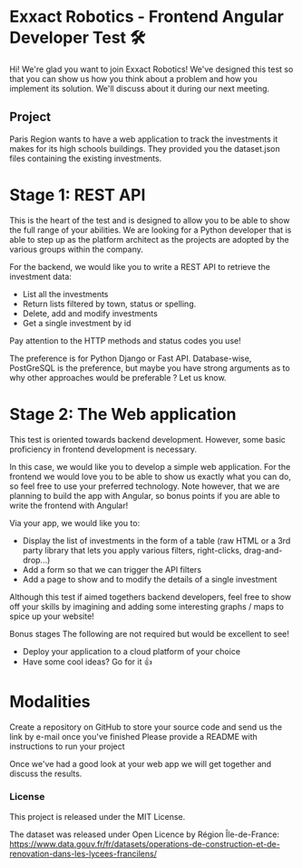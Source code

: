
# Exxact Robotics - Frontend Angular Developer Test 🛠
Hi! We're glad you want to join Exxact Robotics! We've designed this test so that you can show us how you think about a problem and how you implement its solution. We'll discuss about it during our next meeting.

## Project
Paris Region wants to have a web application to track the investments it makes for its high schools buildings. They provided you the dataset.json files containing the existing investments.

# Stage 1: REST API

This is the heart of the test and is designed to allow you to be able to show the full range of your abilities.
We are looking for a Python developer that is able to step up as the platform architect as the projects are adopted by the various groups within the company.

For the backend, we would like you to write a REST API to retrieve the investment data:

 - List all the investments
 - Return lists filtered by town, status or spelling.
 - Delete, add and modify investments
 - Get a single investment by id

Pay attention to the HTTP methods and status codes you use!

The preference is for Python Django or Fast API. Database-wise, PostGreSQL is the preference, but maybe you have strong arguments as to why other approaches would be preferable ? Let us know.

# Stage 2: The Web application

This test is oriented towards backend development. However, some basic proficiency in frontend development is necessary.

In this case, we would like you to develop a simple web application. For the frontend we would love you to be able to show us exactly what you can do, so feel free to use your preferred technology. Note however, that we are planning to build the app with Angular, so bonus points if you are able to write the frontend with Angular!

Via your app, we would like you to:

 - Display the list of investments in the form of a table (raw HTML or a 3rd party library that lets you apply various filters, right-clicks, drag-and-drop...)
 - Add a form so that we can trigger the API filters
 - Add a page to show and to modify the details of a single investment

Although this test if aimed togethers backend developers, feel free to show off your skills by imagining and adding some interesting graphs / maps to spice up your website!

Bonus stages
The following are not required but would be excellent to see!

 - Deploy your application to a cloud platform of your choice
 - Have some cool ideas? Go for it 👍

# Modalities
Create a repository on GitHub to store your source code and send us the link by e-mail once you've finished
Please provide a README with instructions to run your project

Once we've had a good look at your web app we will get together and discuss the results.

### License
This project is released under the MIT License.

The dataset was released under Open Licence by Région Île-de-France: https://www.data.gouv.fr/fr/datasets/operations-de-construction-et-de-renovation-dans-les-lycees-francilens/
